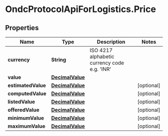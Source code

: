 # OndcProtocolApiForLogistics.Price

## Properties
Name | Type | Description | Notes
------------ | ------------- | ------------- | -------------
**currency** | **String** | ISO 4217 alphabetic currency code e.g. &#x27;INR&#x27; | 
**value** | [**DecimalValue**](DecimalValue.md) |  | 
**estimatedValue** | [**DecimalValue**](DecimalValue.md) |  | [optional] 
**computedValue** | [**DecimalValue**](DecimalValue.md) |  | [optional] 
**listedValue** | [**DecimalValue**](DecimalValue.md) |  | [optional] 
**offeredValue** | [**DecimalValue**](DecimalValue.md) |  | [optional] 
**minimumValue** | [**DecimalValue**](DecimalValue.md) |  | [optional] 
**maximumValue** | [**DecimalValue**](DecimalValue.md) |  | [optional] 
